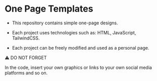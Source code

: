 # One Page Templates

- This repository contains simple one-page designs.

- Each project uses technologies such as: HTML, JavaScript, TailwindCSS.

- Each project can be freely modified and used as a personal page.

:warning: DO NOT FORGET

In the code, insert your own graphics or links to your own social media platforms and so on.